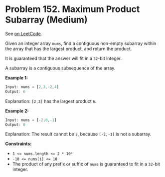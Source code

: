 Problem 152. Maximum Product Subarray (Medium)
==============================================

See [on LeetCode](https://leetcode.com/problems/maximum-product-subarray/).

Given an integer array `nums`, find a contiguous non-empty subarray within the array that has the largest product, and return the product.

It is guaranteed that the answer will fit in a `32`-bit integer.

A subarray is a contiguous subsequence of the array.

**Example 1:**

```Rust
Input: nums = [2,3,-2,4]
Output: 6
```

Explanation: `[2,3]` has the largest product `6`.

**Example 2:**

```Rust
Input: nums = [-2,0,-1]
Output: 0
```

Explanation: The result cannot be `2`, because `[-2,-1]` is not a subarray.

**Constraints:**

* `1 <= nums.length <= 2 * 10⁴`
* `-10 <= nums[i] <= 10`
* The product of any prefix or suffix of `nums` is guaranteed to fit in a `32`-bit integer.
